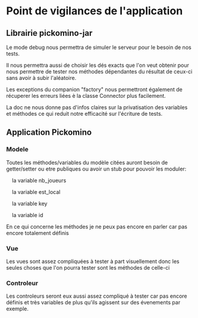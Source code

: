 # Point de vigilances de l'application

## Librairie pickomino-jar

Le mode debug nous permettra de simuler le serveur pour le besoin de nos tests.



Il nous permettra aussi de choisir les dés exacts que l'on veut obtenir pour nous permettre de tester nos méthodes dépendantes du résultat de ceux-ci sans avoir à subir l'aléatoire.



Les exceptions du companion "factory" nous permettront également de récuperer les erreurs liées è la classe Connector plus facilement.



La doc ne nous donne pas d'infos claires sur la privatisation des variables et méthodes ce qui reduit notre efficacité sur l'écriture de tests.  



## Application Pickomino

### Modele

Toutes les méthodes/variables du modèle citées auront besoin de getter/setter ou etre publiques ou avoir un stub pour pouvoir les moduler: 



    la variable nb_joueurs



    la variable est_local



    la variable key



    la variable id



En ce qui concerne les méthodes je ne peux pas encore en parler car pas encore totalement définis



### Vue

Les vues sont assez compliquées à tester à part visuellement donc les seules choses que l'on pourra tester sont les méthodes de celle-ci 



### Controleur

Les controleurs seront eux aussi assez compliqué à tester car pas encore définis et très variables de plus qu'ils agissent sur des évenements par exemple.




